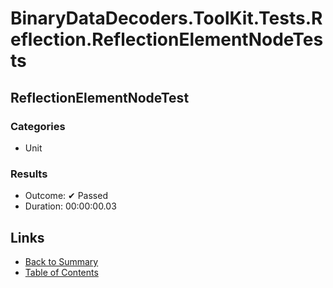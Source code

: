 # BinaryDataDecoders.ToolKit.Tests.Reflection.ReflectionElementNodeTests

## ReflectionElementNodeTest

### Categories

* Unit

### Results

* Outcome: ✔ Passed
* Duration: 00:00:00.03

## Links

* [Back to Summary](../Summary.md)
* [Table of Contents](../../TOC.md)
